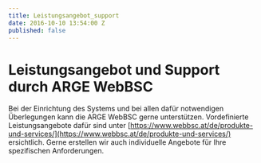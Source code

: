 ```yaml
---
title: Leistungsangebot_support
date: 2016-10-10 13:54:00 Z
published: false
---
```


# Leistungsangebot und Support durch ARGE WebBSC

Bei der Einrichtung des Systems und bei allen dafür notwendigen Überlegungen kann die ARGE WebBSC gerne unterstützen. Vordefinierte Leistungsangebote dafür sind unter [https://www.webbsc.at/de/produkte-und-services/](https://www.webbsc.at/de/produkte-und-services/) ersichtlich. Gerne erstellen wir auch individuelle Angebote für Ihre spezifischen Anforderungen.